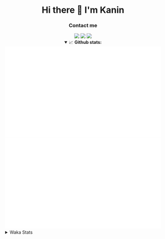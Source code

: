<div align="center">
 <h1>Hi there 👋 I'm Kanin</h1>
 <h3>Contact me</h3>
 <a href="mailto:im@kanin.dev"><img src="https://img.shields.io/badge/gmail-%23D14836.svg?&style=for-the-badge&logo=gmail&logoColor=white"/></a>
 <a href="https://twitter.com/KaninTwt"><img src="https://img.shields.io/badge/twitter-%231DA1F2.svg?&style=for-the-badge&logo=twitter&logoColor=white"/></a>
 <a href="https://www.linkedin.com/in/KaninDev"><img src="https://img.shields.io/badge/linkedin-%230077B5.svg?&style=for-the-badge&logo=linkedin&logoColor=white"/></a>
<details open>
  <summary>📈 <b>Github stats:</b></summary>
  <img src="https://github.com/Kanin/Kanin/blob/master/scripts/GitHubStats/generated/overview.svg"/>
  <img src="https://github.com/Kanin/Kanin/blob/master/scripts/GitHubStats/generated/languages.svg"/>
</details>
</div>

<details>
 <summary>Waka Stats</summary>

<!--START_SECTION:waka-->
![Code Time](http://img.shields.io/badge/Code%20Time-2%2C355%20hrs%2024%20mins-blue)

![Profile Views](http://img.shields.io/badge/Profile%20Views-3-blue)

![Lines of code](https://img.shields.io/badge/From%20Hello%20World%20I%27ve%20Written-564.3%20thousand%20lines%20of%20code-blue)

**🐱 My GitHub Data** 

> 📦 108.7 kB Used in GitHub's Storage 
 > 
> 🏆 91 Contributions in the Year 2024
 > 
> 🚫 Not Opted to Hire
 > 
> 📜 25 Public Repositories 
 > 
> 🔑 14 Private Repositories 
 > 
**I'm an Early 🐤** 

```text
🌞 Morning                2388 commits        ███████░░░░░░░░░░░░░░░░░░   26.27 % 
🌆 Daytime                2755 commits        ████████░░░░░░░░░░░░░░░░░   30.30 % 
🌃 Evening                2624 commits        ███████░░░░░░░░░░░░░░░░░░   28.86 % 
🌙 Night                  1324 commits        ████░░░░░░░░░░░░░░░░░░░░░   14.56 % 
```
📅 **I'm Most Productive on Monday** 

```text
Monday                   1752 commits        █████░░░░░░░░░░░░░░░░░░░░   19.27 % 
Tuesday                  1270 commits        ███░░░░░░░░░░░░░░░░░░░░░░   13.97 % 
Wednesday                908 commits         ██░░░░░░░░░░░░░░░░░░░░░░░   09.99 % 
Thursday                 1388 commits        ████░░░░░░░░░░░░░░░░░░░░░   15.27 % 
Friday                   1518 commits        ████░░░░░░░░░░░░░░░░░░░░░   16.70 % 
Saturday                 890 commits         ██░░░░░░░░░░░░░░░░░░░░░░░   09.79 % 
Sunday                   1365 commits        ████░░░░░░░░░░░░░░░░░░░░░   15.01 % 
```


📊 **This Week I Spent My Time On** 

```text
🕑︎ Time Zone: America/New_York

💬 Programming Languages: 
No Activity Tracked This Week

🔥 Editors: 
No Activity Tracked This Week

🐱‍💻 Projects: 
No Activity Tracked This Week

💻 Operating System: 
No Activity Tracked This Week
```

**I Mostly Code in Python** 

```text
Python                   31 repos            █████████████████░░░░░░░░   68.89 % 
Java                     4 repos             ██░░░░░░░░░░░░░░░░░░░░░░░   08.89 % 
HTML                     3 repos             ██░░░░░░░░░░░░░░░░░░░░░░░   06.67 % 
TypeScript               2 repos             █░░░░░░░░░░░░░░░░░░░░░░░░   04.44 % 
Kotlin                   1 repo              █░░░░░░░░░░░░░░░░░░░░░░░░   02.22 % 
```



**Timeline**

![Lines of Code chart](https://raw.githubusercontent.com/Kanin/Kanin/master/assets/bar_graph.png)


 Last Updated on 09/06/2024 12:49:13 UTC
<!--END_SECTION:waka-->
</details>
